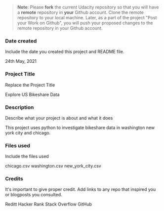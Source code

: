 >**Note**: Please **fork** the current Udacity repository so that you will have a **remote** repository in **your** Github account. Clone the remote repository to your local machine. Later, as a part of the project "Post your Work on Github", you will push your proposed changes to the remote repository in your Github account.

### Date created
Include the date you created this project and README file.

24th May, 2021
### Project Title
Replace the Project Title

Explore US Bikeshare Data
### Description
Describe what your project is about and what it does

This project uses python to investigate bikeshare data in washington new york city and chicago. 
### Files used
Include the files used

chicago.csv
washington.csv
new_york_city.csv
### Credits
It's important to give proper credit. Add links to any repo that inspired you or blogposts you consulted.

Reditt
Hacker Rank
Stack Overflow
GitHub

